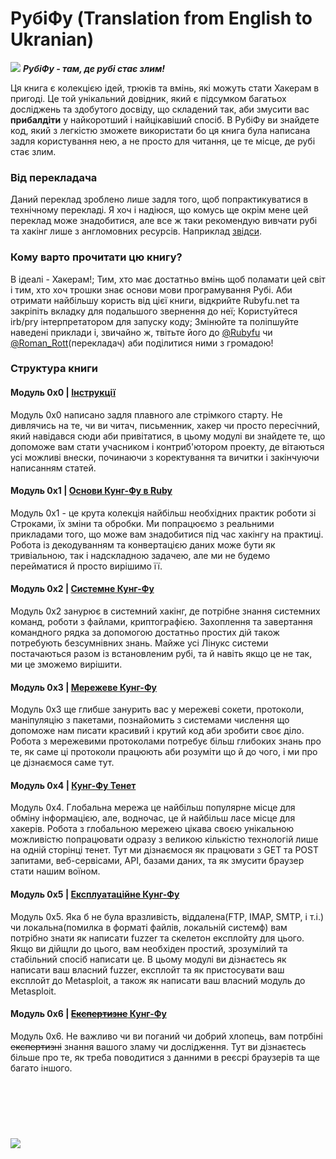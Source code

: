 # РубіФу (Translation from English to Ukranian)


![](images/other/rubyfu.png)
***РубіФу - там, де рубі стає злим!***


Ця книга є колекцією ідей, трюків та вмінь, які можуть стати Хакерам в пригоді. Це той унікальний довідник, який є підсумком багатьох досліджень та здобутого досвіду, що складений так, аби змусити вас **прибалдіти** у найкоротший і найцікавіший спосіб. В РубіФу ви знайдете код, який з легкістю зможете використати бо ця книга була написана задля користування нею, а не просто для читання, це те місце, де рубі стає злим.


### Від перекладача
Даний переклад зроблено лише задля того, щоб попрактикуватися в технічному перекладі. Я хоч і надіюся, що комусь ще окрім мене цей переклад може знадобитися, але все ж таки рекомендую вивчати рубі та хакінг лише з англомовних ресурсів. Наприклад  [звідси](https://www.gitbook.com/book/rubyfu/rubyfu/details).

### Кому варто прочитати цю книгу?
В ідеалі - Хакерам!; Тим, хто має достатньо вмінь щоб поламати цей світ і тим, хто хоч трошки знає основи мови програмування Рубі. Аби отримати найбільшу користь від цієї книги, відкрийте Rubyfu.net та закріпіть вкладку для подальшого звернення до неї; Користуйтеся irb/pry інтерпретатором для запуску коду; Змінюйте та поліпшуйте наведені приклади і, звичайно ж, твітьте його до [@Rubyfu][7] чи [@Roman_Rott][8](перекладач) аби поділитися ними з громадою! 


### Структура книги
#### Модуль 0x0 | [Інструкції][0]
Модуль 0x0 написано задля плавного але стрімкого старту. Не дивлячись на те, чи ви читач, письменник, хакер чи просто пересічний, який навідався сюди аби привітатися, в цьому модулі ви знайдете те, що допоможе вам стати учасником і контриб'ютором проекту, де вітаються усі можливі внески, починаючи з коректування та вичитки і закінчуючи написанням статей. 


#### Модуль 0x1 | [Основи Кунг-Фу в Ruby][1]
Модуль 0x1 - це крута колекція найбільш необхідних практик роботи зі Строками, їх зміни та обробки. Ми попрацюємо з реальними прикладами того, що може вам знадобитися під час хакінгу на практиці. Робота із декодуванням та конвертацією даних може бути як тривіальною, так і надскладною задачею, але ми не будемо перейматися й просто вирішимо її. 

#### Модуль 0x2 | [Системне Кунг-Фу][2]
Модуль 0x2 занурює в системний хакінг, де потрібне знання системних команд, роботи з файлами, криптографією. Захоплення та завертання командного рядка за допомогою достатньо простих дій також потребують безсумнівних знань. Майже усі Лінукс системи постачаються разом із встановленим рубі, та й навіть якщо це не так, ми це зможемо вирішити.

#### Модуль 0x3 | [Мережеве Кунг-Фу][3]
Модуль 0x3 ще глибше занурить вас у мережеві сокети, протоколи, маніпуляцію з пакетами, познайомить з системами числення що допоможе нам писати красивий і крутий код аби зробити своє діло. Робота з мережевими протоколами потребує більш глибоких знань про те, як саме ці протоколи працюють аби розуміти що й до чого, і ми про це дізнаємося саме тут.


#### Модуль 0x4 | [Кунг-Фу Тенет][4]
Модуль 0x4. Глобальна мережа це найбільш популярне місце для обміну інформацією, але, водночас, це й найбільш ласе місце для хакерів. Робота з глобальною мережею цікава своєю унікальною можливістю попрацювати одразу з великою кількістю технологій лише на одній сторінці тенет. Тут ми дізнаємося як працювати з GET та  POST запитами, веб-сервісами, API, базами даних, та як змусити браузер стати нашим воїном.


#### Модуль 0x5 | [Експлуатаційне Кунг-Фу][5]
Модуль 0x5. Яка б не була вразливість, віддалена(FTP, IMAP, SMTP, і т.і.) чи локальна(помилка в форматі файлів, локальній системф) вам потрібно знати як написати fuzzer та  скелетон експлойту для цього. Якщо ви дійщли до цього, вам необхіден простий, зрозумілий та стабільний спосіб написати це. В цьому модулі ви дізнаєтесь як написати ваш власний fuzzer, експлойт та як пристосувати ваш експлойт до Metasploit, а також як написати ваш власний модуль до Metasploit.


#### Модуль 0x6 | [~~Експертизне~~ Кунг-Фу][6]
Модуль 0x6. Не важливо чи ви поганий чи добрий хлопець, вам потрбіні ~~експертизні~~ знання вашого зламу чи дослідження. Тут ви дізнаєтесь більше про те, як треба поводитися з данними в реєсрі браузерів та ще багато іншого.


<br><br><br>
![](https://i.creativecommons.org/l/by-nc-sa/4.0/88x31.png)
---
[0]: README.md
[1]: module_0x1__basic_ruby_kung_fu/README.md
[2]: module_0x2__system_kung_fu/README.md
[3]: module_0x3__network_kung_fu/README.md
[4]: module_0x4__web_kung_fu/README.md
[5]: module_0x5__exploitation_kung_fu/README.md
[6]: module_0x6__forensic/README.md
[7]: https://twitter.com/rubyfu
[8]: https://twitter.com/Roman_Rott

